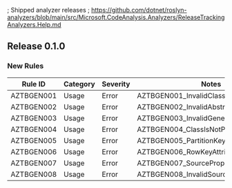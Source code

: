 ; Shipped analyzer releases
; https://github.com/dotnet/roslyn-analyzers/blob/main/src/Microsoft.CodeAnalysis.Analyzers/ReleaseTrackingAnalyzers.Help.md

## Release 0.1.0

### New Rules

Rule ID | Category | Severity | Notes
--------|----------|----------|--------------------
 AZTBGEN001 | Usage    | Error    | AZTBGEN001_InvalidClassAccessibility
 AZTBGEN002 | Usage    | Error    | AZTBGEN002_InvalidAbstractClass
 AZTBGEN003 | Usage    | Error    | AZTBGEN003_InvalidGenericClass
 AZTBGEN004 | Usage    | Error    | AZTBGEN004_ClassIsNotPartial
 AZTBGEN005 | Usage    | Error    | AZTBGEN005_PartitionKeyAttributeNotFound
 AZTBGEN006 | Usage    | Error    | AZTBGEN006_RowKeyAttributeNotFound
 AZTBGEN007 | Usage    | Error    | AZTBGEN007_SourcePropertyNotFound
 AZTBGEN008 | Usage    | Error    | AZTBGEN008_InvalidSourcePropertyType
